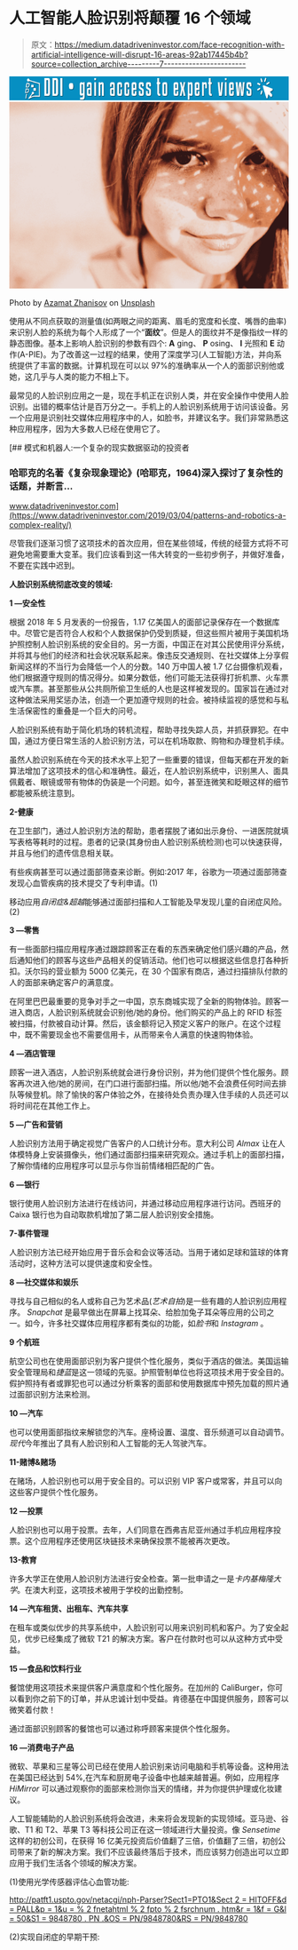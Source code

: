 # 人工智能人脸识别将颠覆 16 个领域

> 原文：<https://medium.datadriveninvestor.com/face-recognition-with-artificial-intelligence-will-disrupt-16-areas-92ab17445b4b?source=collection_archive---------7----------------------->

[![](img/017ebbecc4becb3b05c19281c2fdad44.png)](http://www.track.datadriveninvestor.com/1B9E)![](img/fd8ebf0bef095fd38e4ac81fe15b0d34.png)

Photo by [Azamat Zhanisov](https://unsplash.com/@bonteque?utm_source=medium&utm_medium=referral) on [Unsplash](https://unsplash.com?utm_source=medium&utm_medium=referral)

使用从不同点获取的测量值(如两眼之间的距离、眉毛的宽度和长度、嘴唇的曲率)来识别人脸的系统为每个人形成了一个“**面纹**”。但是人的面纹并不是像指纹一样的静态图像。基本上影响人脸识别的参数有四个: **A** ging、 **P** osing、 **I** 光照和 **E** 动作(A-PIE)。为了改善这一过程的结果，使用了深度学习(人工智能)方法，并向系统提供了丰富的数据。计算机现在可以以 97%的准确率从一个人的面部识别他或她，这几乎与人类的能力不相上下。

最常见的人脸识别应用之一是，现在手机正在识别人类，并在安全操作中使用人脸识别。出错的概率估计是百万分之一。手机上的人脸识别系统用于访问该设备。另一个应用是识别社交媒体应用程序中的人，如脸书，并建议名字。我们非常熟悉这种应用程序，因为大多数人已经在使用它了。

[](https://www.datadriveninvestor.com/2019/03/04/patterns-and-robotics-a-complex-reality/) [## 模式和机器人:一个复杂的现实数据驱动的投资者

### 哈耶克的名著《复杂现象理论》(哈耶克，1964)深入探讨了复杂性的话题，并断言…

www.datadriveninvestor.com](https://www.datadriveninvestor.com/2019/03/04/patterns-and-robotics-a-complex-reality/) 

尽管我们逐渐习惯了这项技术的首次应用，但在某些领域，传统的经营方式将不可避免地需要重大变革。我们应该看到这一伟大转变的一些初步例子，并做好准备，不要在实践中迟到。

**人脸识别系统彻底改变的领域:**

**1 —安全性**

根据 2018 年 5 月发表的一份报告，1.17 亿美国人的面部记录保存在一个数据库中。尽管它是否符合人权和个人数据保护仍受到质疑，但这些照片被用于美国机场护照控制人脸识别系统的安全目的。另一方面，中国正在对其公民使用评分系统，并将其与他们的经济和社会状况联系起来。像违反交通规则、在社交媒体上分享假新闻这样的不当行为会降低一个人的分数。140 万中国人被 1.7 亿台摄像机观看，他们根据遵守规则的情况得分。如果分数低，他们可能无法获得打折机票、火车票或汽车票。甚至那些从公共厕所偷卫生纸的人也是这样被发现的。国家旨在通过对这种做法采用奖惩办法，创造一个更加遵守规则的社会。被持续监视的感觉和与私生活保密性的重叠是一个巨大的问号。

人脸识别系统有助于简化机场的转机流程，帮助寻找失踪人员，并抓获罪犯。在中国，通过方便日常生活的人脸识别方法，可以在机场取款、购物和办理登机手续。

虽然人脸识别系统在今天的技术水平上犯了一些重要的错误，但每天都在开发的新算法增加了这项技术的信心和准确性。最近，在人脸识别系统中，识别黑人、面具佩戴者、眼镜或带有物体的伪装是一个问题。如今，甚至连微笑和眨眼这样的细节都能被系统注意到。

**2-健康**

在卫生部门，通过人脸识别方法的帮助，患者摆脱了诸如出示身份、一进医院就填写表格等耗时的过程。患者的记录(其身份由人脸识别系统检测)也可以快速获得，并且与他们的遗传信息相关联。

有些疾病甚至可以通过面部筛查来诊断。例如:2017 年，谷歌为一项通过面部筛查发现心血管疾病的技术提交了专利申请。(1)

移动应用*自闭症&超越*能够通过面部扫描和人工智能及早发现儿童的自闭症风险。(2)

**3 —零售**

有一些面部扫描应用程序通过跟踪顾客正在看的东西来确定他们感兴趣的产品，然后通知他们的顾客与这些产品相关的促销活动。他们也可以根据这些信息打各种折扣。沃尔玛的营业额为 5000 亿美元，在 30 个国家有商店，通过扫描排队付款的人的面部来确定客户的满意度。

在阿里巴巴最重要的竞争对手之一中国，京东商城实现了全新的购物体验。顾客一进入商店，人脸识别系统就会识别他/她的身份。他们购买的产品上的 RFID 标签被扫描，付款被自动计算。然后，该金额将记入预定义客户的账户。在这个过程中，既不需要现金也不需要信用卡，从而带来令人满意的快速购物体验。

**4 —酒店管理**

顾客一进入酒店，人脸识别系统就会进行身份识别，并为他们提供个性化服务。顾客再次进入他/她的房间，在门口进行面部扫描。所以他/她不会浪费任何时间去排队等候登机。除了愉快的客户体验之外，在接待处负责办理入住手续的人员还可以将时间花在其他工作上。

**5 —广告和营销**

人脸识别方法用于确定视觉广告客户的人口统计分布。意大利公司 *Almax* 让在人体模特身上安装摄像头，他们通过面部扫描来研究观众。通过手机上的面部扫描，了解你情绪的应用程序可以显示与你当前情绪相匹配的广告。

**6 —银行**

银行使用人脸识别方法进行在线访问，并通过移动应用程序进行访问。西班牙的 Caixa 银行也为自动取款机增加了第二层人脸识别安全措施。

**7-事件管理**

人脸识别方法已经开始应用于音乐会和会议等活动。当用于诸如足球和篮球的体育活动时，这种方法可以提供速度和安全性。

**8 —社交媒体和娱乐**

寻找与自己相似的名人或称自己为艺术品(*艺术自拍*)是一些有趣的人脸识别应用程序。 *Snapchat* 是最早做出在屏幕上找耳朵、给脸加兔子耳朵等应用的公司之一。如今，许多社交媒体应用程序都有类似的功能，如*脸书*和 *Instagram* 。

**9 个航班**

航空公司也在使用面部识别为客户提供个性化服务，类似于酒店的做法。美国运输安全管理局和*捷蓝*是这一领域的先驱。护照管制单位也将这项技术用于安全目的。假护照持有者或罪犯也可以通过分析乘客的面部和使用数据库中预先加载的照片通过面部识别方法来检测。

**10 —汽车**

也可以使用面部指纹来解锁您的汽车。座椅设置、温度、音乐频道可以自动调节。*现代*今年推出了具有人脸识别和人工智能的无人驾驶汽车。

**11-赌博&赌场**

在赌场，人脸识别也可以用于安全目的。可以识别 VIP 客户或常客，并且可以向这些客户提供个性化服务。

**12 —投票**

人脸识别也可以用于投票。去年，人们同意在西弗吉尼亚州通过手机应用程序投票。这个应用程序还使用区块链技术来确保投票不能被再次更改。

**13-教育**

许多大学正在使用人脸识别方法进行安全检查。第一批申请之一是*卡内基梅隆大学*。在澳大利亚，这项技术被用于学校的出勤控制。

**14 —汽车租赁、出租车、汽车共享**

在租车或类似优步的共享系统中，人脸识别可以用来识别司机和客户。为了安全起见，优步已经集成了微软 T21 的解决方案。客户在付款时也可以从这种方式中受益。

**15 —食品和饮料行业**

餐馆使用这项技术来提供客户满意度和个性化服务。在加州的 CaliBurger，你可以看到你之前下的订单，并从忠诚计划中受益。肯德基在中国提供服务，顾客可以微笑着付款！

通过面部识别顾客的餐馆也可以通过称呼顾客来提供个性化服务。

**16 —消费电子产品**

微软、苹果和三星等公司已经在使用人脸识别来访问电脑和手机等设备。这种用法在美国已经达到 54%,在汽车和厨房电子设备中也越来越普遍。例如，应用程序 *HiMirror* 可以通过观察你的面部来检测你当天的情绪，并为你提供护理或化妆建议。

人工智能辅助的人脸识别系统将会改进，未来将会发现新的实现领域。亚马逊、谷歌、T1 和 T2、苹果 T3 等科技公司正在这一领域进行大量投资。像 *Sensetime* 这样的初创公司，在获得 16 亿美元投资后价值翻了三倍，价值翻了三倍，初创公司带来了新的解决方案。我们不应该最终落后于技术，而应该努力创造出可以立即应用于我们生活各个领域的解决方案。

(1)使用光学传感器评估心血管功能:

[http://patft1.uspto.gov/netacgi/nph-Parser?Sect1=PTO1&Sect 2 = HITOFF&d = PALL&p = 1&u = % 2 fnetahtml % 2 fpto % 2 fsrchnum . htm&r = 1&f = G&l = 50&S1 = 9848780 . PN .&OS = PN/9848780&RS = PN/9848780](http://patft1.uspto.gov/netacgi/nph-Parser?Sect1=PTO1&Sect2=HITOFF&d=PALL&p=1&u=%2Fnetahtml%2FPTO%2Fsrchnum.htm&r=1&f=G&l=50&s1=9848780.PN.&OS=PN/9848780&RS=PN/9848780)

(2)实现自闭症的早期干预: